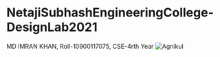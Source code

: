 # NetajiSubhashEngineeringCollege-DesignLab2021

MD IMRAN KHAN, Roll-10900117075, CSE-4rth Year
![Agnikul](https://user-images.githubusercontent.com/42775205/125026398-1c5b4780-e0a2-11eb-9d40-75ecf475d38a.png)
